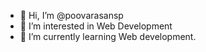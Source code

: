 - 👋 Hi, I’m @poovarasansp
- 👀 I’m interested in Web Development
- 🌱 I’m currently learning Web development.

<!---
poovarasansp/poovarasansp is a ✨ special ✨ repository because its `README.md` (this file) appears on your GitHub profile.
You can click the Preview link to take a look at your changes.
--->
